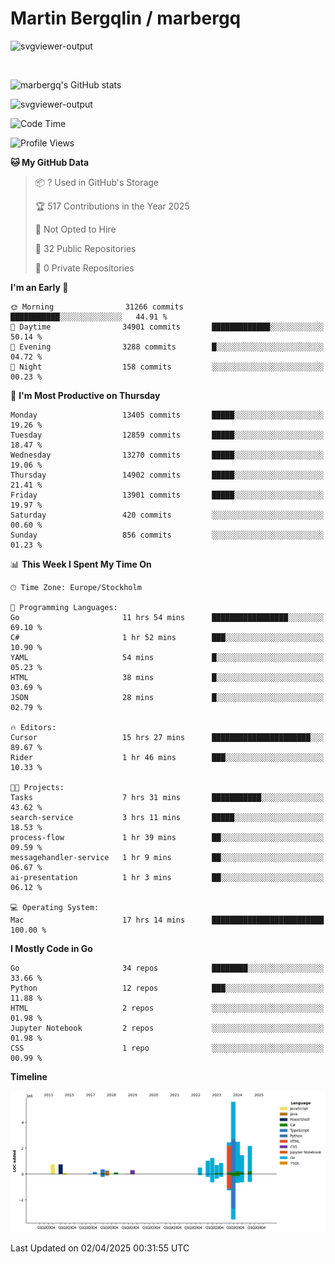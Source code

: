 # Martin Bergqlin / marbergq

![svgviewer-output](https://user-images.githubusercontent.com/2405410/206014777-22d41ecb-c24f-421d-b7d9-bba2cb5bb0de.svg)

<br>

<!--- [![Martin's Week](https://github-readme-stats.vercel.app/api/wakatime?username=marbergq&theme=dark)](https://github.com/anuraghazra/github-readme-stats) -->

![marbergq's GitHub stats](https://github-readme-stats.vercel.app/api?username=marbergq&count_private=true&show_icons=true)

![svgviewer-output](https://wakatime.com/badge/user/3f0a2069-6683-4e19-9a4a-7d21ea815067.svg)

<!--START_SECTION:waka-->
![Code Time](http://img.shields.io/badge/Code%20Time-4%2C966%20hrs%2055%20mins-blue)

![Profile Views](http://img.shields.io/badge/Profile%20Views-0-blue)

**🐱 My GitHub Data** 

> 📦 ? Used in GitHub's Storage 
 > 
> 🏆 517 Contributions in the Year 2025
 > 
> 🚫 Not Opted to Hire
 > 
> 📜 32 Public Repositories 
 > 
> 🔑 0 Private Repositories 
 > 
**I'm an Early 🐤** 

```text
🌞 Morning                31266 commits       ███████████░░░░░░░░░░░░░░   44.91 % 
🌆 Daytime                34901 commits       █████████████░░░░░░░░░░░░   50.14 % 
🌃 Evening                3288 commits        █░░░░░░░░░░░░░░░░░░░░░░░░   04.72 % 
🌙 Night                  158 commits         ░░░░░░░░░░░░░░░░░░░░░░░░░   00.23 % 
```
📅 **I'm Most Productive on Thursday** 

```text
Monday                   13405 commits       █████░░░░░░░░░░░░░░░░░░░░   19.26 % 
Tuesday                  12859 commits       █████░░░░░░░░░░░░░░░░░░░░   18.47 % 
Wednesday                13270 commits       █████░░░░░░░░░░░░░░░░░░░░   19.06 % 
Thursday                 14902 commits       █████░░░░░░░░░░░░░░░░░░░░   21.41 % 
Friday                   13901 commits       █████░░░░░░░░░░░░░░░░░░░░   19.97 % 
Saturday                 420 commits         ░░░░░░░░░░░░░░░░░░░░░░░░░   00.60 % 
Sunday                   856 commits         ░░░░░░░░░░░░░░░░░░░░░░░░░   01.23 % 
```


📊 **This Week I Spent My Time On** 

```text
🕑︎ Time Zone: Europe/Stockholm

💬 Programming Languages: 
Go                       11 hrs 54 mins      █████████████████░░░░░░░░   69.10 % 
C#                       1 hr 52 mins        ███░░░░░░░░░░░░░░░░░░░░░░   10.90 % 
YAML                     54 mins             █░░░░░░░░░░░░░░░░░░░░░░░░   05.23 % 
HTML                     38 mins             █░░░░░░░░░░░░░░░░░░░░░░░░   03.69 % 
JSON                     28 mins             █░░░░░░░░░░░░░░░░░░░░░░░░   02.79 % 

🔥 Editors: 
Cursor                   15 hrs 27 mins      ██████████████████████░░░   89.67 % 
Rider                    1 hr 46 mins        ███░░░░░░░░░░░░░░░░░░░░░░   10.33 % 

🐱‍💻 Projects: 
Tasks                    7 hrs 31 mins       ███████████░░░░░░░░░░░░░░   43.62 % 
search-service           3 hrs 11 mins       █████░░░░░░░░░░░░░░░░░░░░   18.53 % 
process-flow             1 hr 39 mins        ██░░░░░░░░░░░░░░░░░░░░░░░   09.59 % 
messagehandler-service   1 hr 9 mins         ██░░░░░░░░░░░░░░░░░░░░░░░   06.67 % 
ai-presentation          1 hr 3 mins         ██░░░░░░░░░░░░░░░░░░░░░░░   06.12 % 

💻 Operating System: 
Mac                      17 hrs 14 mins      █████████████████████████   100.00 % 
```

**I Mostly Code in Go** 

```text
Go                       34 repos            ████████░░░░░░░░░░░░░░░░░   33.66 % 
Python                   12 repos            ███░░░░░░░░░░░░░░░░░░░░░░   11.88 % 
HTML                     2 repos             ░░░░░░░░░░░░░░░░░░░░░░░░░   01.98 % 
Jupyter Notebook         2 repos             ░░░░░░░░░░░░░░░░░░░░░░░░░   01.98 % 
CSS                      1 repo              ░░░░░░░░░░░░░░░░░░░░░░░░░   00.99 % 
```



**Timeline**

![Lines of Code chart](https://raw.githubusercontent.com/marbergq/marbergq/main/assets/bar_graph.png)


 Last Updated on 02/04/2025 00:31:55 UTC
<!--END_SECTION:waka-->
